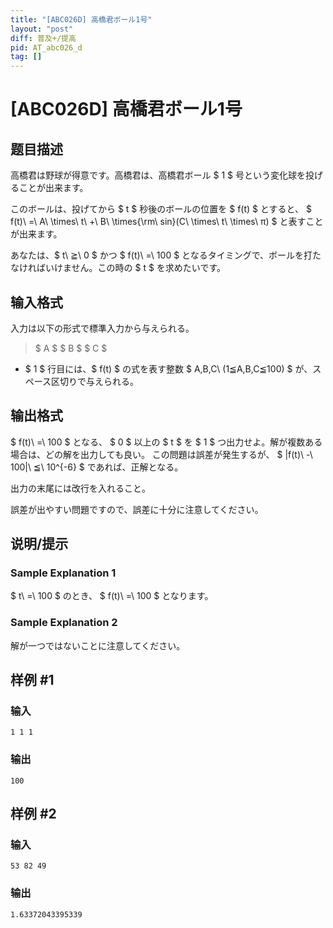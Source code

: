```yaml
---
title: "[ABC026D] 高橋君ボール1号"
layout: "post"
diff: 普及+/提高
pid: AT_abc026_d
tag: []
---
```


# [ABC026D] 高橋君ボール1号

## 题目描述

[problemUrl]: https://atcoder.jp/contests/abc026/tasks/abc026_d

高橋君は野球が得意です。高橋君は、高橋君ボール $ 1 $ 号という変化球を投げることが出来ます。

このボールは、投げてから $ t $ 秒後のボールの位置を $ f(t) $ とすると、 $ f(t)\ =\ A\ \times\ t\ +\ B\ \times{\rm\ sin}(C\ \times\ t\ \times\ π) $ と表すことが出来ます。

あなたは、$ t\ ≧\ 0 $ かつ $ f(t)\ =\ 100 $ となるタイミングで、ボールを打たなければいけません。この時の $ t $ を求めたいです。

## 输入格式

入力は以下の形式で標準入力から与えられる。

> $ A $ $ B $ $ C $

- $ 1 $ 行目には、$ f(t) $ の式を表す整数 $ A,B,C\ (1≦A,B,C≦100) $ が、スペース区切りで与えられる。

## 输出格式

$ f(t)\ =\ 100 $ となる、 $ 0 $ 以上の $ t $ を $ 1 $ つ出力せよ。解が複数ある場合は、どの解を出力しても良い。 この問題は誤差が発生するが、 $ |f(t)\ -\ 100|\ ≦\ 10^{-6} $ であれば、正解となる。

出力の末尾には改行を入れること。

誤差が出やすい問題ですので、誤差に十分に注意してください。

## 说明/提示

### Sample Explanation 1

$ t\ =\ 100 $ のとき、 $ f(t)\ =\ 100 $ となります。

### Sample Explanation 2

解が一つではないことに注意してください。

## 样例 #1

### 输入

```
1 1 1
```

### 输出

```
100
```

## 样例 #2

### 输入

```
53 82 49
```

### 输出

```
1.63372043395339
```


